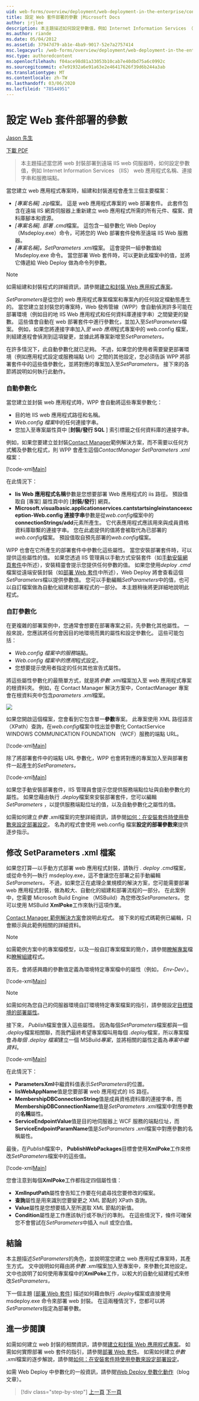 ```yaml
---
uid: web-forms/overview/deployment/web-deployment-in-the-enterprise/configuring-parameters-for-web-package-deployment
title: 設定 Web 套件部署的參數 |Microsoft Docs
author: jrjlee
description: 本主題描述如何設定參數值，例如 Internet Information Services （IIS） web 應用程式名稱、連接字串和服務端點,。
ms.author: riande
ms.date: 05/04/2012
ms.assetid: 37947d79-ab1e-4ba9-9017-52e7a2757414
msc.legacyurl: /web-forms/overview/deployment/web-deployment-in-the-enterprise/configuring-parameters-for-web-package-deployment
msc.type: authoredcontent
ms.openlocfilehash: f04ace98d81a33053b10cab7e40dbd75a6c0992c
ms.sourcegitcommit: e7e91932a6e91a63e2e46417626f39d6b244a3ab
ms.translationtype: MT
ms.contentlocale: zh-TW
ms.lasthandoff: 03/06/2020
ms.locfileid: "78544951"
---
```

# <a name="configuring-parameters-for-web-package-deployment"></a>設定 Web 套件部署的參數

[Jason 先生](https://github.com/jrjlee)

[下載 PDF](https://msdnshared.blob.core.windows.net/media/MSDNBlogsFS/prod.evol.blogs.msdn.com/CommunityServer.Blogs.Components.WeblogFiles/00/00/00/63/56/8130.DeployingWebAppsInEnterpriseScenarios.pdf)

> 本主題描述當您將 web 封裝部署到遠端 IIS web 伺服器時，如何設定參數值，例如 Internet Information Services （IIS） web 應用程式名稱、連接字串和服務端點。

當您建立 web 應用程式專案時，組建和封裝進程會產生三個主要檔案：

- *[專案名稱] .zip*檔案。 這是 web 應用程式專案的 web 部署套件。 此套件包含在遠端 IIS 網頁伺服器上重新建立 web 應用程式所需的所有元件、檔案、資料庫腳本和資源。
- *[專案名稱]. 部署 .cmd*檔案。 這包含一組參數化 Web Deploy （Msdeploy.exe）命令，可將您的 Web 部署套件發佈至遠端 IIS Web 服務器。
- *[專案名稱]。SetParameters .xml*檔案。 這會提供一組參數值給 Msdeploy.exe 命令。 當您部署 Web 套件時，可以更新此檔案中的值，並將它傳遞給 Web Deploy 做為命令列參數。

> [!NOTE]
> 如需組建和封裝程式的詳細資訊，請參閱[建立和封裝 Web 應用程式專案](building-and-packaging-web-application-projects.md)。

*SetParameters*是從您的 web 應用程式專案檔案和專案內的任何設定檔動態產生的。 當您建立並封裝您的專案時，Web 發佈管線（WPP）會自動偵測許多可能在部署環境（例如目的地 IIS Web 應用程式和任何資料庫連接字串）之間變更的變數。 這些值會自動在 web 部署套件中進行參數化，並加入至*SetParameters*檔案。 例如，如果您將連接字串加入*至 web 應用*程式專案中的 web.config 檔案，則組建進程會偵測到這項變更，並據此將專案新增至*SetParameters。*

在許多情況下，此自動參數化就已足夠。 不過，如果您的使用者需要變更部署環境（例如應用程式設定或服務端點 Url）之間的其他設定，您必須告訴 WPP 將部署套件中的這些值參數化，並將對應的專案加入至*SetParameters。* 接下來的各節將說明如何執行此動作。

### <a name="automatic-parameterization"></a>自動參數化

當您建立並封裝 web 應用程式時，WPP 會自動將這些專案參數化：

- 目的地 IIS web 應用程式路徑和名稱。
- *Web.config 檔案*中的任何連接字串。
- 您加入至專案屬性頁中 [**封裝/發行 SQL** ] 索引標籤之任何資料庫的連接字串。

例如，如果您要建立並封裝[Contact Manager](the-contact-manager-solution.md)範例解決方案，而不需要以任何方式觸及參數化程式，則 WPP 會產生這個*ContactManager SetParameters .xml*檔案：

[!code-xml[Main](configuring-parameters-for-web-package-deployment/samples/sample1.xml)]

在此情況下：

- **Iis Web 應用程式名稱**參數是您想要部署 Web 應用程式的 iis 路徑。 預設值取自 [專案] 屬性頁中的 [**封裝/發行**] 網頁。
- **Microsoft.visualbasic.applicationservices.cantstartsingleinstanceexception-Web.config 連接字串**參數是從*web.config*檔案中的**connectionStrings/add**元素所產生。 它代表應用程式應該用來與成員資格資料庫聯繫的連接字串。 您在此處提供的值將會被取代為已部署的*web.config*檔案。 預設值取自預先部署的*web.config*檔案。

WPP 也會在它所產生的部署套件中參數化這些屬性。 當您安裝部署套件時，可以提供這些屬性的值。 如果您透過 IIS 管理員以手動方式安裝套件（如[手動安裝網頁套件](manually-installing-web-packages.md)中所述），安裝精靈會提示您提供任何參數的值。 如果您使用*deploy .cmd*檔案從遠端安裝封裝（如[部署 Web 套件](deploying-web-packages.md)中所述），Web Deploy 將會查看這個*SetParameters*檔以提供參數值。 您可以手動編輯*SetParameters*中的值，也可以自訂檔案做為自動化組建和部署程式的一部分。 本主題稍後將更詳細地說明此程式。

### <a name="custom-parameterization"></a>自訂參數化

在更複雜的部署案例中，您通常會想要在部署專案之前，先參數化其他屬性。 一般來說，您應該將任何會因目的地環境而異的屬性和設定參數化。 這些可能包括：

- *Web.config 檔案中的服務*端點。
- *Web.config 檔案中的應用*程式設定。
- 您想要提示使用者指定的任何其他宣告式屬性。

將這些屬性參數化的最簡單方式，就是將*參數 .xml*檔案加入至 web 應用程式專案的根資料夾。 例如，在 Contact Manager 解決方案中，ContactManager 專案會在根資料夾中包含*parameters .xml*檔案。

![](configuring-parameters-for-web-package-deployment/_static/image1.png)

如果您開啟這個檔案，您會看到它包含單一**參數**專案。 此專案使用 XML 路徑語言（XPath）查詢，在*web.config*檔案中找出並參數化 ContactService WINDOWS COMMUNICATION FOUNDATION （WCF）服務的端點 URL。

[!code-xml[Main](configuring-parameters-for-web-package-deployment/samples/sample2.xml)]

除了將部署套件中的端點 URL 參數化，WPP 也會將對應的專案加入至與部署套件一起產生的*SetParameters。*

[!code-xml[Main](configuring-parameters-for-web-package-deployment/samples/sample3.xml)]

如果您手動安裝部署套件，IIS 管理員會提示您提供服務端點位址與自動參數化的屬性。 如果您藉由執行 *.deploy*檔案來安裝部署套件，您可以編輯*SetParameters* ，以提供服務端點位址的值，以及自動參數化之屬性的值。

如需如何建立*參數 .xml*檔案的完整詳細資訊，請參閱[如何：在安裝套件時使用參數來設定部署設定](https://msdn.microsoft.com/library/ff398068.aspx)。 名為的程式會使用 web.config 檔案**設定的部署參數來**提供逐步指示。

## <a name="modifying-the-setparametersxml-file"></a>修改 SetParameters .xml 檔案

如果您打算&#x2014;以手動方式部署 web 應用程式封裝，請執行 *. deploy .cmd*檔案，或從命令列&#x2014;執行 msdeploy.exe，這不會讓您在部署之前手動編輯*SetParameters。* 不過，如果您正在處理企業規模的解決方案，您可能需要部署 web 應用程式封裝，做為較大、自動化的組建和部署流程的一部分。 在此案例中，您需要 Microsoft Build Engine （MSBuild）為您修改*SetParameters。* 您可以使用 MSBuild **XmlPoke**工作來執行這項作業。

[Contact Manager 範例解決方案](the-contact-manager-solution.md)會說明此程式。 接下來的程式碼範例已編輯，只會顯示與此範例相關的詳細資料。

> [!NOTE]
> 如需範例方案中的專案檔模型，以及一般自訂專案檔案的簡介，請參閱[瞭解專案](understanding-the-project-file.md)檔和[瞭解組建](understanding-the-build-process.md)程式。

首先，會將感興趣的參數值定義為環境特定專案檔中的屬性（例如， *Env-Dev*）。

[!code-xml[Main](configuring-parameters-for-web-package-deployment/samples/sample4.xml)]

> [!NOTE]
> 如需如何為您自己的伺服器環境自訂環境特定專案檔案的指引，請參閱設定[目標環境的部署屬性](../configuring-server-environments-for-web-deployment/configuring-deployment-properties-for-a-target-environment.md)。

接下來， *Publish*檔案會匯入這些屬性。 因為每個*SetParameters*檔案都與一個 *.deploy*檔案相關聯，而我們最終希望專案檔叫用每個 *.deploy*檔案，所以專案檔會*為每個 .deploy 檔案*建立一個 MSBuild*專案*，並將相關的屬性定義為*專案中繼資料*。

[!code-xml[Main](configuring-parameters-for-web-package-deployment/samples/sample5.xml)]

在此情況下：

- **ParametersXml**中繼資料值表示*SetParameters*的位置。
- **IisWebAppName**值是您要部署 web 應用程式的 IIS 路徑。
- **MembershipDBConnectionString**值是成員資格資料庫的連接字串，而**MembershipDBConnectionName**值是*SetParameters .xml*檔案中對應參數的**名稱**屬性。
- **ServiceEndpointValue**值是目的地伺服器上 WCF 服務的端點位址，而**ServiceEndpointParamName**值是*SetParameters .xml*檔案中對應參數的名稱屬性。

最後，在*Publish*檔案中， **PublishWebPackages**目標會使用**XmlPoke**工作來修改*SetParameters*檔案中的這些值。

[!code-xml[Main](configuring-parameters-for-web-package-deployment/samples/sample6.xml)]

您會注意到每個**XmlPoke**工作都指定四個屬性值：

- **XmlInputPath**屬性會告知工作要在何處尋找您要修改的檔案。
- **查詢**屬性是用來識別您要變更之 XML 節點的 XPath 查詢。
- **Value**屬性是您想要插入至所選取 XML 節點的新值。
- **Condition**屬性是工作應該執行或不執行的準則。 在這些情況下，條件可確保您不會嘗試在*SetParameters*中插入 null 或空白值。

## <a name="conclusion"></a>結論

本主題描述*SetParameters*的角色，並說明當您建立 web 應用程式專案時，其產生方式。 文中說明如何藉由將*參數 .xml*檔案加入至專案中，來參數化其他設定。 文中也說明了如何使用專案檔中的**XmlPoke**工作，以較大的自動化組建程式來修改*SetParameters。*

下一個主題 [[部署 Web 套件](deploying-web-packages.md)] 描述如何藉由執行 *.deploy*檔案或直接使用 msdeploy.exe 命令來部署 web 封裝。 在這兩種情況下，您都可以將*SetParameters*指定為部署參數。

## <a name="further-reading"></a>進一步閱讀

如需如何建立 web 封裝的相關資訊，請參閱[建立和封裝 Web 應用程式專案](building-and-packaging-web-application-projects.md)。 如需如何實際部署 web 套件的指引，請參閱[部署 Web 套件](deploying-web-packages.md)。 如需如何建立*參數 .xml*檔案的逐步解說，請參閱[如何：在安裝套件時使用參數來設定部署設定](https://msdn.microsoft.com/library/ff398068.aspx)。

如需 Web Deploy 中參數化的一般資訊，請參閱[Web Deploy 參數化動作](https://go.microsoft.com/?linkid=9805119)（blog 文章）。

> [!div class="step-by-step"]
> [上一頁](building-and-packaging-web-application-projects.md)
> [下一頁](deploying-web-packages.md)
